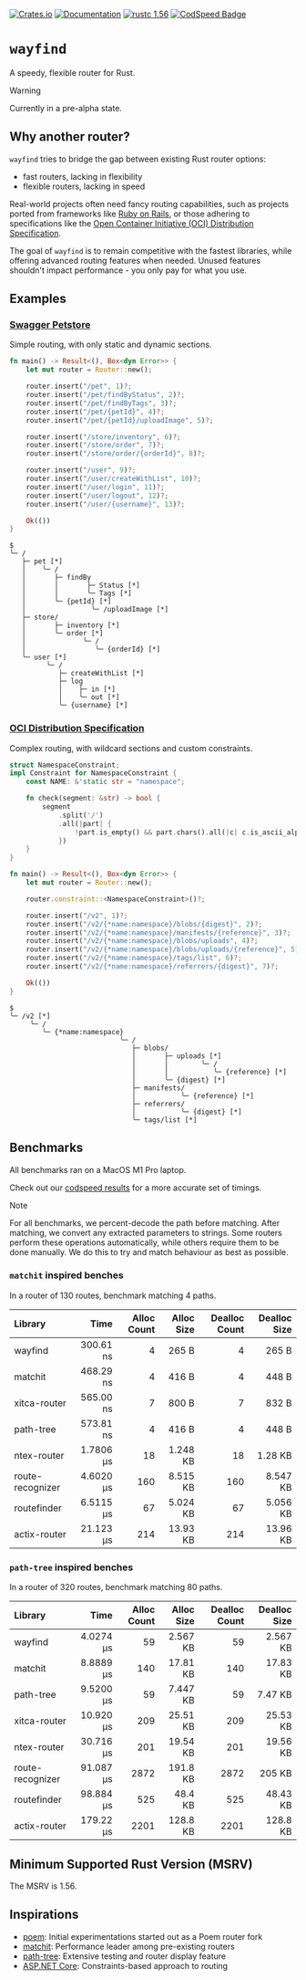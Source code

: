 [![Crates.io](https://img.shields.io/crates/v/wayfind)](https://crates.io/crates/wayfind)
[![Documentation](https://docs.rs/wayfind/badge.svg)](https://docs.rs/wayfind)
[![rustc 1.56](https://img.shields.io/badge/rust-1.56%2B-orange.svg)](https://img.shields.io/badge/rust-1.56%2B-orange.svg)
[![CodSpeed Badge](https://img.shields.io/endpoint?url=https://codspeed.io/badge.json)](https://codspeed.io/DuskSystems/wayfind)

# `wayfind`

A speedy, flexible router for Rust.

> [!WARNING]
> Currently in a pre-alpha state.

## Why another router?

`wayfind` tries to bridge the gap between existing Rust router options:

- fast routers, lacking in flexibility
- flexible routers, lacking in speed

Real-world projects often need fancy routing capabilities, such as projects ported from frameworks like [Ruby on Rails](https://guides.rubyonrails.org/routing.html), or those adhering to specifications like the [Open Container Initiative (OCI) Distribution Specification](https://github.com/opencontainers/distribution-spec/blob/main/spec.md).

The goal of `wayfind` is to remain competitive with the fastest libraries, while offering advanced routing features when needed. Unused features shouldn't impact performance - you only pay for what you use.

## Examples

### [Swagger Petstore](https://petstore.swagger.io)

Simple routing, with only static and dynamic sections.

```rust
fn main() -> Result<(), Box<dyn Error>> {
    let mut router = Router::new();

    router.insert("/pet", 1)?;
    router.insert("/pet/findByStatus", 2)?;
    router.insert("/pet/findByTags", 3)?;
    router.insert("/pet/{petId}", 4)?;
    router.insert("/pet/{petId}/uploadImage", 5)?;

    router.insert("/store/inventory", 6)?;
    router.insert("/store/order", 7)?;
    router.insert("/store/order/{orderId}", 8)?;

    router.insert("/user", 9)?;
    router.insert("/user/createWithList", 10)?;
    router.insert("/user/login", 11)?;
    router.insert("/user/logout", 12)?;
    router.insert("/user/{username}", 13)?;

    Ok(())
}
```

```
$
╰─ /
   ├─ pet [*]
   │    ╰─ /
   │       ├─ findBy
   │       │       ├─ Status [*]
   │       │       ╰─ Tags [*]
   │       ╰─ {petId} [*]
   │                ╰─ /uploadImage [*]
   ├─ store/
   │       ├─ inventory [*]
   │       ╰─ order [*]
   │              ╰─ /
   │                 ╰─ {orderId} [*]
   ╰─ user [*]
         ╰─ /
            ├─ createWithList [*]
            ├─ log
            │    ├─ in [*]
            │    ╰─ out [*]
            ╰─ {username} [*]
```

### [OCI Distribution Specification](https://github.com/opencontainers/distribution-spec)

Complex routing, with wildcard sections and custom constraints.

```rust
struct NamespaceConstraint;
impl Constraint for NamespaceConstraint {
    const NAME: &'static str = "namespace";

    fn check(segment: &str) -> bool {
        segment
            .split('/')
            .all(|part| {
                !part.is_empty() && part.chars().all(|c| c.is_ascii_alphanumeric() || c == '.' || c == '_' || c == '-')
            })
    }
}

fn main() -> Result<(), Box<dyn Error>> {
    let mut router = Router::new();

    router.constraint::<NamespaceConstraint>()?;

    router.insert("/v2", 1)?;
    router.insert("/v2/{*name:namespace}/blobs/{digest}", 2)?;
    router.insert("/v2/{*name:namespace}/manifests/{reference}", 3)?;
    router.insert("/v2/{*name:namespace}/blobs/uploads", 4)?;
    router.insert("/v2/{*name:namespace}/blobs/uploads/{reference}", 5)?;
    router.insert("/v2/{*name:namespace}/tags/list", 6)?;
    router.insert("/v2/{*name:namespace}/referrers/{digest}", 7)?;

    Ok(())
}
```

```
$
╰─ /v2 [*]
     ╰─ /
        ╰─ {*name:namespace}
                           ╰─ /
                              ├─ blobs/
                              │       ├─ uploads [*]
                              │       │        ╰─ /
                              │       │           ╰─ {reference} [*]
                              │       ╰─ {digest} [*]
                              ├─ manifests/
                              │           ╰─ {reference} [*]
                              ├─ referrers/
                              │           ╰─ {digest} [*]
                              ╰─ tags/list [*]
```

## Benchmarks

All benchmarks ran on a MacOS M1 Pro laptop.

Check out our [codspeed results](https://codspeed.io/DuskSystems/wayfind/benchmarks) for a more accurate set of timings.

> [!NOTE]
> For all benchmarks, we percent-decode the path before matching.
> After matching, we convert any extracted parameters to strings.
> Some routers perform these operations automatically, while others require them to be done manually.
> We do this to try and match behaviour as best as possible.

### `matchit` inspired benches

In a router of 130 routes, benchmark matching 4 paths.

| Library          | Time      | Alloc Count | Alloc Size | Dealloc Count | Dealloc Size |
|:-----------------|----------:|------------:|-----------:|--------------:|-------------:|
| wayfind          | 300.61 ns | 4           | 265 B      | 4             | 265 B        |
| matchit          | 468.29 ns | 4           | 416 B      | 4             | 448 B        |
| xitca-router     | 565.00 ns | 7           | 800 B      | 7             | 832 B        |
| path-tree        | 573.81 ns | 4           | 416 B      | 4             | 448 B        |
| ntex-router      | 1.7806 µs | 18          | 1.248 KB   | 18            | 1.28 KB      |
| route-recognizer | 4.6020 µs | 160         | 8.515 KB   | 160           | 8.547 KB     |
| routefinder      | 6.5115 µs | 67          | 5.024 KB   | 67            | 5.056 KB     |
| actix-router     | 21.123 µs | 214         | 13.93 KB   | 214           | 13.96 KB     |

### `path-tree` inspired benches

In a router of 320 routes, benchmark matching 80 paths.

| Library          | Time      | Alloc Count | Alloc Size | Dealloc Count | Dealloc Size |
|:-----------------|----------:|------------:|-----------:|--------------:|-------------:|
| wayfind          | 4.0274 µs | 59          | 2.567 KB   | 59            | 2.567 KB     |
| matchit          | 8.8889 µs | 140         | 17.81 KB   | 140           | 17.83 KB     |
| path-tree        | 9.5200 µs | 59          | 7.447 KB   | 59            | 7.47 KB      |
| xitca-router     | 10.920 µs | 209         | 25.51 KB   | 209           | 25.53 KB     |
| ntex-router      | 30.716 µs | 201         | 19.54 KB   | 201           | 19.56 KB     |
| route-recognizer | 91.087 µs | 2872        | 191.8 KB   | 2872          | 205 KB       |
| routefinder      | 98.884 µs | 525         | 48.4 KB    | 525           | 48.43 KB     |
| actix-router     | 179.22 µs | 2201        | 128.8 KB   | 2201          | 128.8 KB     |

## Minimum Supported Rust Version (MSRV)

The MSRV is 1.56.

## Inspirations

- [poem](https://github.com/poem-web/poem): Initial experimentations started out as a Poem router fork
- [matchit](https://github.com/ibraheemdev/matchit): Performance leader among pre-existing routers
- [path-tree](https://github.com/viz-rs/path-tree): Extensive testing and router display feature
- [ASP.NET Core](https://github.com/dotnet/AspNetCore): Constraints-based approach to routing
